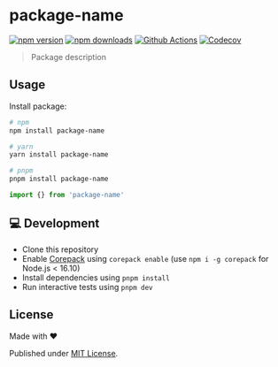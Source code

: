 # package-name

[![npm version][npm-version-src]][npm-version-href]
[![npm downloads][npm-downloads-src]][npm-downloads-href]
[![Github Actions][github-actions-src]][github-actions-href]
[![Codecov][codecov-src]][codecov-href]

> Package description

## Usage

Install package:

```sh
# npm
npm install package-name

# yarn
yarn install package-name

# pnpm
pnpm install package-name
```

```js
import {} from 'package-name'
```

## 💻 Development

- Clone this repository
- Enable [Corepack](https://github.com/nodejs/corepack) using `corepack enable` (use `npm i -g corepack` for Node.js < 16.10)
- Install dependencies using `pnpm install`
- Run interactive tests using `pnpm dev`

## License

Made with ❤️

Published under [MIT License](./LICENCE).

<!-- Badges -->

[npm-version-src]: https://img.shields.io/npm/v/package-name?style=flat-square
[npm-version-href]: https://npmjs.com/package/package-name
[npm-downloads-src]: https://img.shields.io/npm/dm/package-name?style=flat-square
[npm-downloads-href]: https://npmjs.com/package/package-name
[github-actions-src]: https://img.shields.io/github/workflow/status/danielroe/package-name/ci/main?style=flat-square
[github-actions-href]: https://github.com/danielroe/package-name/actions?query=workflow%3Aci
[codecov-src]: https://img.shields.io/codecov/c/gh/danielroe/package-name/main?style=flat-square
[codecov-href]: https://codecov.io/gh/danielroe/package-name
